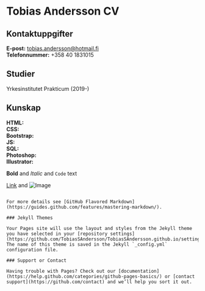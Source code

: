 # Tobias Andersson CV

## Kontaktuppgifter

**E-post:** tobias.andersson@hotmail.fi <br>
**Telefonnummer:** +358 40 1831015

## Studier

Yrkesinstitutet Prakticum (2019-)

## Kunskap

**HTML:**  <br>
**CSS:**  <br>
**Bootstrap:**  <br>
**JS:** <br>
**SQL:**  <br>
**Photoshop:**  <br>
**Illustrator:**  <br>


**Bold** and _Italic_ and `Code` text

[Link](url) and ![Image](src)
```

For more details see [GitHub Flavored Markdown](https://guides.github.com/features/mastering-markdown/).

### Jekyll Themes

Your Pages site will use the layout and styles from the Jekyll theme you have selected in your [repository settings](https://github.com/TobiasSAndersson/TobiasSAndersson.github.io/settings). The name of this theme is saved in the Jekyll `_config.yml` configuration file.

### Support or Contact

Having trouble with Pages? Check out our [documentation](https://help.github.com/categories/github-pages-basics/) or [contact support](https://github.com/contact) and we’ll help you sort it out.
